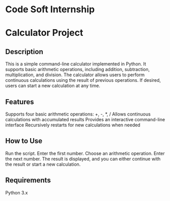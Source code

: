 # Code Soft Internship
# Calculator Project
## Description
This is a simple command-line calculator implemented in Python. It supports basic arithmetic operations, including addition, subtraction, multiplication, and division. The calculator allows users to perform continuous calculations using the result of previous operations. If desired, users can start a new calculation at any time.

## Features
Supports four basic arithmetic operations: +, -, *, /
Allows continuous calculations with accumulated results
Provides an interactive command-line interface
Recursively restarts for new calculations when needed
## How to Use
Run the script.
Enter the first number.
Choose an arithmetic operation.
Enter the next number.
The result is displayed, and you can either continue with the result or start a new calculation.
## Requirements
Python 3.x



